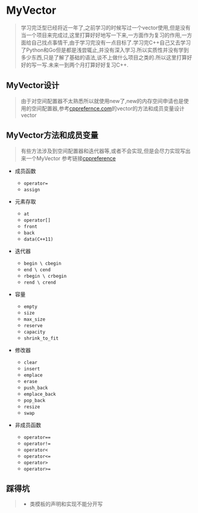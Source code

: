 # MyVector
> 学习完泛型已经将近一年了,之前学习的时候写过一个vector使用,但是没有当一个项目来完成过,这里打算好好地写一下来,一方面作为复习的作用,一方面给自己找点事情干,由于学习完没有一点目标了.学习完C++自己又去学习了Python和Go但是都是浅尝辄止,并没有深入学习.所以实质性并没有学到多少东西,只是了解了基础的语法,谈不上做什么项目之类的.所以这里打算好好的写一写.未来一到两个月打算好好复习C++.

## MyVector设计
> 由于对空间配置器不太熟悉所以就使用new了,new的内存空间申请也是使用的空间配置器,参考[cpprefernce.com](https://en.cppreference.com/w/cpp/container/vector)的vector的方法和成员变量设计vector

## MyVector方法和成员变量

> 有些方法涉及到空间配置器和迭代器等,或者不会实现,但是会尽力实现写出来一个MyVector
> 参考链接[cppreference](https://en.cppreference.com/w/cpp/container/vector)


*   成员函数
    *   `operator=`
    *   `assign`
*   元素存取
    *   `at`
    *   `operator[]`
    *   `front`
    *   `back`
    *   `data(C++11)`
*   迭代器
    *   `begin \ cbegin`
    *   `end \ cend`
    *   `rbegin \ crbegin`
    *   `rend \ crend`

*   容量
    *   `empty`
    *   `size`
    *   `max_size`
    *   `reserve`
    *   `capacity`
    *   `shrink_to_fit`
    
*   修改器
    *   `clear`
    *   `insert`
    *   `emplace`
    *   `erase`
    *   `push_back`
    *   `emplace_back`
    *   `pop_back`
    *   `resize`
    *   `swap`
    
*   非成员函数
    *   `operator==`
    *   `operator!=`
    *   `operator<` 
    *   `operator<=`
    *   `operator>`
    *   `operator>=`
    
## 踩得坑
> * 类模板的声明和实现不能分开写